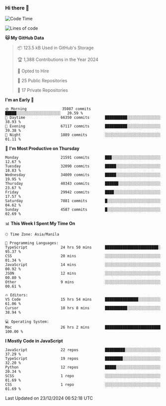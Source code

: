 ### Hi there 👋

<!--START_SECTION:waka-->
![Code Time](http://img.shields.io/badge/Code%20Time-1%2C365%20hrs%2039%20mins-blue)

![Lines of code](https://img.shields.io/badge/From%20Hello%20World%20I%27ve%20Written-67.4%20million%20lines%20of%20code-blue)

**🐱 My GitHub Data** 

> 📦 123.5 kB Used in GitHub's Storage 
 > 
> 🏆 1,388 Contributions in the Year 2024
 > 
> 💼 Opted to Hire
 > 
> 📜 25 Public Repositories 
 > 
> 🔑 17 Private Repositories 
 > 
**I'm an Early 🐤** 

```text
🌞 Morning                35087 commits       █████░░░░░░░░░░░░░░░░░░░░   20.59 % 
🌆 Daytime                66350 commits       ██████████░░░░░░░░░░░░░░░   38.93 % 
🌃 Evening                67117 commits       ██████████░░░░░░░░░░░░░░░   39.38 % 
🌙 Night                  1889 commits        ░░░░░░░░░░░░░░░░░░░░░░░░░   01.11 % 
```
📅 **I'm Most Productive on Thursday** 

```text
Monday                   21591 commits       ███░░░░░░░░░░░░░░░░░░░░░░   12.67 % 
Tuesday                  32090 commits       █████░░░░░░░░░░░░░░░░░░░░   18.83 % 
Wednesday                34009 commits       █████░░░░░░░░░░░░░░░░░░░░   19.95 % 
Thursday                 40343 commits       ██████░░░░░░░░░░░░░░░░░░░   23.67 % 
Friday                   29942 commits       ████░░░░░░░░░░░░░░░░░░░░░   17.57 % 
Saturday                 7881 commits        █░░░░░░░░░░░░░░░░░░░░░░░░   04.62 % 
Sunday                   4587 commits        █░░░░░░░░░░░░░░░░░░░░░░░░   02.69 % 
```


📊 **This Week I Spent My Time On** 

```text
🕑︎ Time Zone: Asia/Manila

💬 Programming Languages: 
TypeScript               24 hrs 50 mins      ████████████████████████░   95.37 % 
CSS                      20 mins             ░░░░░░░░░░░░░░░░░░░░░░░░░   01.34 % 
JavaScript               14 mins             ░░░░░░░░░░░░░░░░░░░░░░░░░   00.92 % 
JSON                     12 mins             ░░░░░░░░░░░░░░░░░░░░░░░░░   00.80 % 
Other                    9 mins              ░░░░░░░░░░░░░░░░░░░░░░░░░   00.61 % 

🔥 Editors: 
VS Code                  15 hrs 54 mins      ███████████████░░░░░░░░░░   61.06 % 
Cursor                   10 hrs 8 mins       ██████████░░░░░░░░░░░░░░░   38.94 % 

💻 Operating System: 
Mac                      26 hrs 2 mins       █████████████████████████   100.00 % 
```

**I Mostly Code in JavaScript** 

```text
JavaScript               22 repos            █████████░░░░░░░░░░░░░░░░   37.29 % 
TypeScript               19 repos            ████████░░░░░░░░░░░░░░░░░   32.20 % 
Python                   12 repos            █████░░░░░░░░░░░░░░░░░░░░   20.34 % 
SCSS                     1 repo              ░░░░░░░░░░░░░░░░░░░░░░░░░   01.69 % 
CSS                      1 repo              ░░░░░░░░░░░░░░░░░░░░░░░░░   01.69 % 
```




 Last Updated on 23/12/2024 06:52:18 UTC
<!--END_SECTION:waka-->
